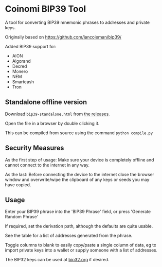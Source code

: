 # Coinomi BIP39 Tool

A tool for converting BIP39 mnemonic phrases to addresses and private keys.

Originally based on https://github.com/iancoleman/bip39/

Added BIP39 support for:
- AION
- Algorand
- Decred
- Monero
- NEM
- Smartcash
- Tron



## Standalone offline version

Download `bip39-standalone.html` from
[the releases](https://github.com/Coinomi/bip39-coinomi/releases).

Open the file in a browser by double clicking it.

This can be compiled from source using the command `python compile.py`

## Security Measures
As the first step of usage: Make sure your device is completely offline and cannot connect to the internet in any way.

As the last: Before connecting the device to the internet close the browser window and overwrite/wipe the clipboard of any keys or seeds you may have copied.

## Usage

Enter your BIP39 phrase into the 'BIP39 Phrase' field, or press
'Generate Random Phrase'

If required, set the derivation path, although the defaults are quite usable.

See the table for a list of addresses generated from the phrase.

Toggle columns to blank to easily copy/paste a single column of data, eg to
import private keys into a wallet or supply someone with a list of addresses.

The BIP32 keys can be used at [bip32.org](https://bip32.org) if desired.

